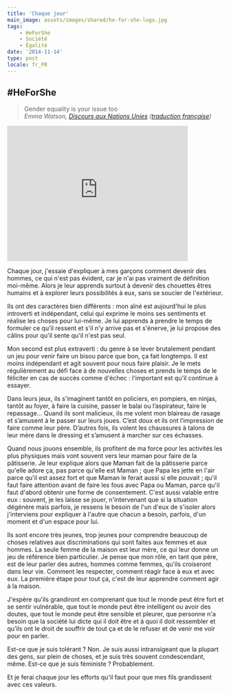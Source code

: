 ```yaml
---
title: 'Chaque jour'
main_image: assets/images/shared/he-for-she-logo.jpg
tags:
    - HeForShe
    - Société
    - Égalité
date: '2014-11-14'
type: post
locale: fr_FR
---
```


## \#HeForShe

> Gender equality is your issue too  
>   <cite>Emma Watson, [Discours aux Nations Unies](https://www.youtube.com/watch?v=Q0Dg226G2Z8) ([traduction française](http://www.unwomen.org/fr/news/stories/2014/9/emma-watson-gender-equality-is-your-issue-too))</cite>

<!-- more -->

<div class="videoWrapper">
  <iframe width="420" height="315" src="https://www.youtube-nocookie.com/embed/Q0Dg226G2Z8" frameborder="0" allow="autoplay; encrypted-media" allowfullscreen></iframe>
</div>

Chaque jour, j'essaie d'expliquer à mes garçons comment devenir des hommes, ce qui n'est pas évident, car je n'ai pas vraiment de définition moi-même. Alors je leur apprends surtout à devenir des chouettes êtres humains et à explorer leurs possibilités à eux, sans se soucier de l'extérieur.

Ils ont des caractères bien différents&nbsp;: mon aîné est aujourd'hui le plus introverti et indépendant, celui qui exprime le moins ses sentiments et réalise les choses pour lui-même. Je lui apprends à prendre le temps de formuler ce qu'il ressent et s'il n'y arrive pas et s'énerve, je lui propose des câlins pour qu'il sente qu'il n'est pas seul.

Mon second est plus extraverti&nbsp;: du genre à se lever brutalement pendant un jeu pour venir faire un bisou parce que bon, ça fait longtemps. Il est moins indépendant et agit souvent pour nous faire plaisir. Je le mets régulièrement au défi face à de nouvelles choses et prends le temps de le féliciter en cas de succès comme d'échec&nbsp;: l'important est qu'il continue à essayer.

Dans leurs jeux, ils s'imaginent tantôt en policiers, en pompiers, en ninjas, tantôt au foyer, à faire la cuisine, passer le balai ou l’aspirateur, faire le repassage… Quand ils sont malicieux, ils me volent mon blaireau de rasage et s’amusent à le passer sur leurs joues. C’est doux et ils ont l’impression de faire comme leur père. D’autres fois, ils volent les chaussures à talons de leur mère dans le dressing et s’amusent à marcher sur ces échasses.

Quand nous jouons ensemble, ils profitent de ma force pour les activités les plus physiques mais vont souvent vers leur maman pour faire de la pâtisserie. Je leur explique alors que Maman fait de la pâtisserie parce qu'elle adore ça, pas parce qu'elle est Maman ; que Papa les jette en l'air parce qu'il est assez fort et que Maman le ferait aussi si elle pouvait ; qu'il faut faire attention avant de faire les fous avec Papa ou Maman, parce qu'il faut d'abord obtenir une forme de consentement. C'est aussi valable entre eux&nbsp;: souvent, je les laisse se jouer, n'intervenant que si la situation dégénère mais parfois, je ressens le besoin de l'un d'eux de s'isoler alors j'interviens pour expliquer à l'autre que chacun a besoin, parfois, d'un moment et d'un espace pour lui.

Ils sont encore très jeunes, trop jeunes pour comprendre beaucoup de choses relatives aux discriminations qui sont faites aux femmes et aux hommes. La seule femme de la maison est leur mère, ce qui leur donne un jeu de référence bien particulier. Je pense que mon rôle, en tant que père, est de leur parler des autres, hommes comme femmes, qu'ils croiseront dans leur vie. Comment les respecter, comment réagir face à eux et avec eux. La première étape pour tout ça, c'est de leur apprendre comment agir à la maison.

J'espère qu'ils grandiront en comprenant que tout le monde peut être fort et se sentir vulnérable, que tout le monde peut être intelligent ou avoir des doutes, que tout le monde peut être sensible et pleurer, que personne n'a besoin que la société lui dicte qui il doit être et à quoi il doit ressembler et qu’ils ont le droit de souffrir de tout ça et de le refuser et de venir me voir pour en parler.

Est-ce que je suis tolérant&nbsp;? Non. Je suis aussi intransigeant que la plupart des gens, sur plein de choses, et je suis très souvent condescendant, même. Est-ce que je suis féministe&nbsp;? Probablement.

Et je ferai chaque jour les efforts qu'il faut pour que mes fils grandissent avec ces valeurs.
